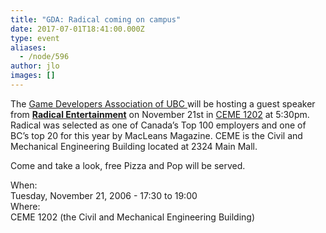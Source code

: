 ```yaml
---
title: "GDA: Radical coming on campus"
date: 2017-07-01T18:41:00.000Z
type: event
aliases:
  - /node/596
author: jlo
images: []
---
```


<div class="field field-name-body field-type-text-with-summary field-label-hidden"><div class="field-items"><div class="field-item even"><p>The <a href="http://www.gdaubc.com">Game Developers Association of UBC </a> will be hosting a guest speaker from <a href="http://www.radical.ca/"><strong>Radical Entertainment</strong></a> on November 21st in <a href="http://regi4.adm.ubc.ca/classroomservices/function/viewlocation?userEvent=ShowLocation&amp;buildingID=CEME&amp;roomID=1202">CEME 1202</a> at 5:30pm. Radical was selected as one of Canada&#x2019;s Top 100 employers and one of BC&#x2019;s top 20 for this year by MacLeans Magazine.  CEME is the Civil and Mechanical Engineering Building located at 2324 Main Mall.  </p>
<p>Come and take a look,  free Pizza and Pop will be served.</p>
</div></div></div><div class="field field-name-field-dates field-type-datetime field-label-above"><div class="field-label">When:&#xA0;</div><div class="field-items"><div class="field-item even"><span class="date-display-single">Tuesday, November 21, 2006 - <span class="date-display-range"><span class="date-display-start">17:30</span> to <span class="date-display-end">19:00</span></span></span></div></div></div><div class="field field-name-field-location field-type-text field-label-above"><div class="field-label">Where:&#xA0;</div><div class="field-items"><div class="field-item even">CEME 1202 (the Civil and Mechanical Engineering Building)</div></div></div>    <footer>
          </footer>